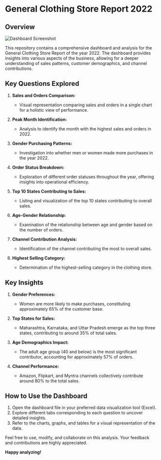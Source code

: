 # General Clothing Store Report 2022

## Overview

![Dashboard Screenshot](https://github.com/pranjalprateek6/General-Clothing-Dashboard/assets/88288212/402ad7d8-aef1-4732-b082-9eab6a28fdf9)



This repository contains a comprehensive dashboard and analysis for the General Clothing Store Report of the year 2022. The dashboard provides insights into various aspects of the business, allowing for a deeper understanding of sales patterns, customer demographics, and channel contributions.

## Key Questions Explored

1. **Sales and Orders Comparison:**
   - Visual representation comparing sales and orders in a single chart for a holistic view of performance.

2. **Peak Month Identification:**
   - Analysis to identify the month with the highest sales and orders in 2022.

3. **Gender Purchasing Patterns:**
   - Investigation into whether men or women made more purchases in the year 2022.

4. **Order Status Breakdown:**
   - Exploration of different order statuses throughout the year, offering insights into operational efficiency.

5. **Top 10 States Contributing to Sales:**
   - Listing and visualization of the top 10 states contributing to overall sales.

6. **Age-Gender Relationship:**
   - Examination of the relationship between age and gender based on the number of orders.

7. **Channel Contribution Analysis:**
   - Identification of the channel contributing the most to overall sales.

8. **Highest Selling Category:**
   - Determination of the highest-selling category in the clothing store.

## Key Insights

1. **Gender Preferences:**
   - Women are more likely to make purchases, constituting approximately 65% of the customer base.

2. **Top States for Sales:**
   - Maharashtra, Karnataka, and Uttar Pradesh emerge as the top three states, contributing to around 35% of total sales.

3. **Age Demographics Impact:**
   - The adult age group (40 and below) is the most significant contributor, accounting for approximately 57% of orders.

4. **Channel Performance:**
   - Amazon, Flipkart, and Myntra channels collectively contribute around 80% to the total sales.

## How to Use the Dashboard

1. Open the dashboard file in your preferred data visualization tool (Excel).
2. Explore different tabs corresponding to each question to uncover detailed insights.
3. Refer to the charts, graphs, and tables for a visual representation of the data.

Feel free to use, modify, and collaborate on this analysis. Your feedback and contributions are highly appreciated.

**Happy analyzing!** 
